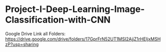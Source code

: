 # Project-I-Deep-Learning-Image-Classification-with-CNN


Google Drive Link all Folders:
https://drive.google.com/drive/folders/17GprFrN52UT1MSI2AjjZ1rHEIjxMSHzP?usp=sharing
